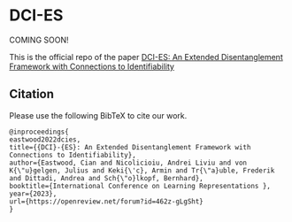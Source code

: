 # DCI-ES

COMING SOON!

 This is the official repo of the paper [DCI-ES: An Extended Disentanglement Framework with Connections to Identifiability](https://openreview.net/forum?id=462z-gLgSht&noteId=dVL1YIoSbD)

## Citation
Please use the following BibTeX to cite our work.
```
@inproceedings{
eastwood2022dcies,
title={{DCI}-{ES}: An Extended Disentanglement Framework with Connections to Identifiability},
author={Eastwood, Cian and Nicolicioiu, Andrei Liviu and von K{\"u}gelgen, Julius and Keki{\'c}, Armin and Tr{\"a}uble, Frederik and Dittadi, Andrea and Sch{\"o}lkopf, Bernhard},
booktitle={International Conference on Learning Representations },
year={2023},
url={https://openreview.net/forum?id=462z-gLgSht}
}
```
